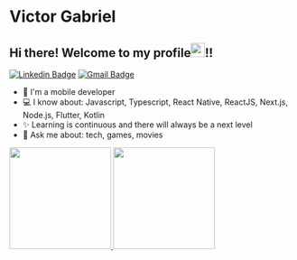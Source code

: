 # Victor Gabriel

## Hi there! Welcome to my profile<img src="https://media.giphy.com/media/hvRJCLFzcasrR4ia7z/giphy.gif" height="25px">!!

[![Linkedin Badge](https://img.shields.io/badge/-VictorGabriel-blue?style=flat-square&logo=Linkedin&logoColor=white&link=https://www.linkedin.com/in/victor-silva-1b02001b0/)](https://www.linkedin.com/in/victor-silva-1b02001b0/)
[![Gmail Badge](https://img.shields.io/badge/-victor.gabriel@cerradotech.com-c14438?style=flat-square&logo=Gmail&logoColor=white&link=mailto:victor.gabriel@cerradotech.com)](mailto:victor.gabriel@cerradotech.com)

- 📱 I'm a mobile developer
- 💻 I know about: Javascript, Typescript, React Native, ReactJS, Next.js, Node.js, Flutter, Kotlin   
- ✨ Learning is continuous and there will always be a next level
- 💬 Ask me about: tech, games, movies

<div>
  <a href="https://github.com/msvictor">
  
  <img height="180em" src="https://github-readme-stats.vercel.app/api?username=msvictor&show_icons=true&theme=dracula&include_all_commits=true&count_private=true"/>

  <img height="180em" src="https://github-readme-stats.vercel.app/api/top-langs/?username=msvictor&layout=compact&langs_count=16&theme=dracula"/>
</div>
